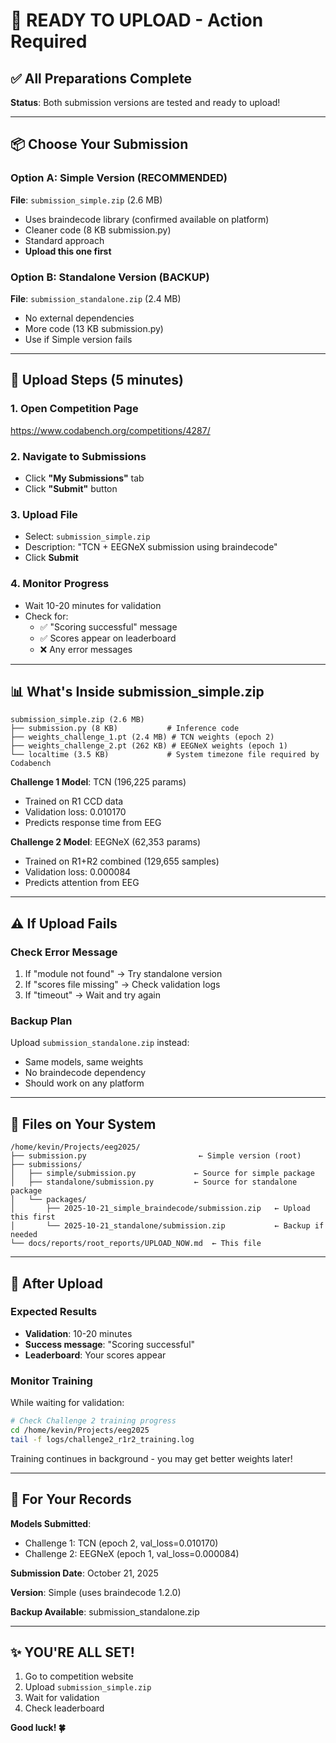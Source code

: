 # 🚀 READY TO UPLOAD - Action Required

## ✅ All Preparations Complete

**Status**: Both submission versions are tested and ready to upload!

---

## 📦 Choose Your Submission

### Option A: Simple Version (RECOMMENDED)
**File**: `submission_simple.zip` (2.6 MB)
- Uses braindecode library (confirmed available on platform)
- Cleaner code (8 KB submission.py)
- Standard approach
- **Upload this one first**

### Option B: Standalone Version (BACKUP)
**File**: `submission_standalone.zip` (2.4 MB)
- No external dependencies
- More code (13 KB submission.py)
- Use if Simple version fails

---

## 🎯 Upload Steps (5 minutes)

### 1. Open Competition Page
https://www.codabench.org/competitions/4287/

### 2. Navigate to Submissions
- Click **"My Submissions"** tab
- Click **"Submit"** button

### 3. Upload File
- Select: `submission_simple.zip`
- Description: "TCN + EEGNeX submission using braindecode"
- Click **Submit**

### 4. Monitor Progress
- Wait 10-20 minutes for validation
- Check for:
  - ✅ "Scoring successful" message
  - ✅ Scores appear on leaderboard
  - ❌ Any error messages

---

## 📊 What's Inside submission_simple.zip

```
submission_simple.zip (2.6 MB)
├── submission.py (8 KB)           # Inference code
├── weights_challenge_1.pt (2.4 MB) # TCN weights (epoch 2)
├── weights_challenge_2.pt (262 KB) # EEGNeX weights (epoch 1)
└── localtime (3.5 KB)             # System timezone file required by Codabench
```

**Challenge 1 Model**: TCN (196,225 params)
- Trained on R1 CCD data
- Validation loss: 0.010170
- Predicts response time from EEG

**Challenge 2 Model**: EEGNeX (62,353 params)
- Trained on R1+R2 combined (129,655 samples)
- Validation loss: 0.000084
- Predicts attention from EEG

---

## ⚠️ If Upload Fails

### Check Error Message
1. If "module not found" → Try standalone version
2. If "scores file missing" → Check validation logs
3. If "timeout" → Wait and try again

### Backup Plan
Upload `submission_standalone.zip` instead:
- Same models, same weights
- No braindecode dependency
- Should work on any platform

---

## 📁 Files on Your System

```
/home/kevin/Projects/eeg2025/
├── submission.py                         ← Simple version (root)
├── submissions/
│   ├── simple/submission.py             ← Source for simple package
│   ├── standalone/submission.py         ← Source for standalone package
│   └── packages/
│       ├── 2025-10-21_simple_braindecode/submission.zip   ← Upload this first
│       └── 2025-10-21_standalone/submission.zip           ← Backup if needed
└── docs/reports/root_reports/UPLOAD_NOW.md  ← This file
```

---

## 🎯 After Upload

### Expected Results
- **Validation**: 10-20 minutes
- **Success message**: "Scoring successful"
- **Leaderboard**: Your scores appear

### Monitor Training
While waiting for validation:
```bash
# Check Challenge 2 training progress
cd /home/kevin/Projects/eeg2025
tail -f logs/challenge2_r1r2_training.log
```

Training continues in background - you may get better weights later!

---

## 📝 For Your Records

**Models Submitted**:
- Challenge 1: TCN (epoch 2, val_loss=0.010170)
- Challenge 2: EEGNeX (epoch 1, val_loss=0.000084)

**Submission Date**: October 21, 2025

**Version**: Simple (uses braindecode 1.2.0)

**Backup Available**: submission_standalone.zip

---

## ✨ YOU'RE ALL SET!

1. Go to competition website
2. Upload `submission_simple.zip`
3. Wait for validation
4. Check leaderboard

**Good luck! 🍀**

